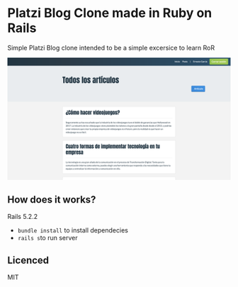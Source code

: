 # Platzi Blog Clone made in Ruby on Rails

Simple Platzi Blog clone intended to be a simple excersice to learn RoR

![App screenshot](./.readme-static/screenshot.png)

## How does it works?

Rails 5.2.2

* `bundle install` to install dependecies
* `rails s`to run server

## Licenced

MIT
